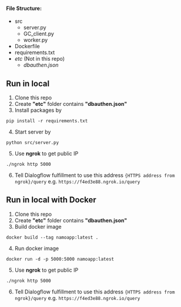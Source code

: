 #### File Structure:
  - src
    - server.py
    - GC_client.py
    - worker.py
  - Dockerfile
  - requirements.txt
  - *etc* (Not in this repo)
    - *dbauthen.json*
    
## Run in local
1. Clone this repo
2. Create **"etc"** folder contains **"dbauthen.json"**
3. Install packages by 
```
pip install -r requirements.txt
```
4. Start server by 
```
python src/server.py
```
5. Use **ngrok** to get public IP
```
./ngrok http 5000
```
6. Tell Dialogflow fulfillment to use this address `{HTTPS address from ngrok}/query` e.g. `https://f4ed3e88.ngrok.io/query`



## Run in local with Docker
1. Clone this repo
2. Create **"etc"** folder contains **"dbauthen.json"**
3. Build docker image
```
docker build --tag namoapp:latest .
```
4. Run docker image
```
docker run -d -p 5000:5000 namoapp:latest
```
5. Use **ngrok** to get public IP
```
./ngrok http 5000
```
6. Tell Dialogflow fulfillment to use this address `{HTTPS address from ngrok}/query` e.g. `https://f4ed3e88.ngrok.io/query`
